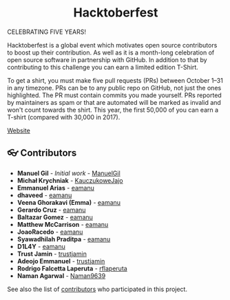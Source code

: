 <div align="center">
	<h1> Hacktoberfest </h1>
</div>

CELEBRATING FIVE YEARS!

Hacktoberfest is a global event which motivates open source contributors to boost up their contribution. As well as it is a month-long celebration of open source software in partnership with GitHub. In addition to that by contributing to this challenge you can earn a limited edition T-Shirt.

To get a shirt, you must make five pull requests (PRs) between October 1–31 in any timezone. PRs can be to any public repo on GitHub, not just the ones highlighted. The PR must contain commits you made yourself. PRs reported by maintainers as spam or that are automated will be marked as invalid and won't count towards the shirt. This year, the first 50,000 of you can earn a T-shirt (compared with 30,000 in 2017).

[Website](https://hacktoberfest.lingonsaft.com/)

<a name="contributors"></a>
## :eyeglasses: Contributors

  * **Manuel Gil** - *Initial work* - [ManuelGil](https://github.com/ManuelGil)
  * **Michał Krychniak** - [KauczukoweJajo](https://github.com/KauczukoweJajo)
  * **Emmanuel Arias** - [eamanu](https://github.com/eamanu) 
  * **dhaveed** - [eamanu](https://github.com/dhaveed)
  * **Veena Ghorakavi (Emma)** - [eamanu](https://github.com/vghorakavi)
  * **Gerardo Cruz** - [eamanu](https://github.com/NotZombieFood)
  * **Baltazar Gomez** - [eamanu](https://github.com/btzr-io)
  * **Matthew McCarrison** - [eamanu](https://github.com/mattmcc97)
  * **JoaoRacedo** - [eamanu](https://github.com/JoaoRacedo)
  * **Syawadhilah Praditpa** - [eamanu](https://github.com/fauzipradipta)
  * **D1L4Y** - [eamanu](https://github.com/d1l4y)
  * **Trust Jamin** - [trustjamin](https://github.com/trustjamin)
  * **Adeojo Emmanuel** - [trustjamin](https://github.com/adeojoemmanuel)
  * **Rodrigo Falcetta Laperuta** - [rflaperuta](https://github.com/rflaperuta)
  * **Naman Agarwal** - [Naman9639](https://github.com/Naman9639)

See also the list of [contributors](https://github.com/ManuelGil/Hacktoberfest/contributors)
 who participated in this project.
